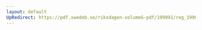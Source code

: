 ```yaml
---
layout: default
UpRedirect: https://pdf.swedeb.se/riksdagen-volumeG-pdf/199091/reg_199091/reg_199091_0833.pdf
---
```

